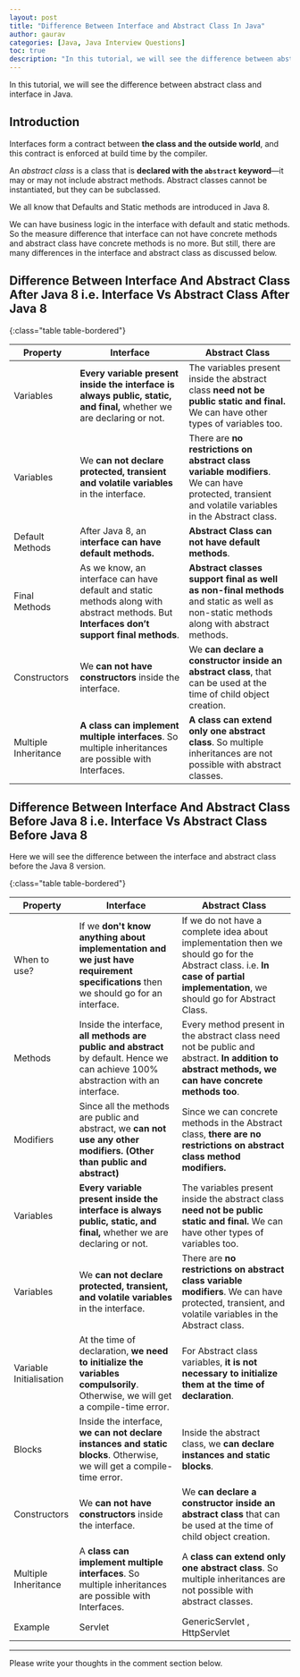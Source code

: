 ```yaml
---
layout: post  
title: "Difference Between Interface and Abstract Class In Java"  
author: gaurav  
categories: [Java, Java Interview Questions]  
toc: true
description: "In this tutorial, we will see the difference between abstract class and interface in Java."
---
```


In this tutorial, we will see the difference between abstract class and interface in Java.

## Introduction

Interfaces form a contract between **the class and the outside world**, and this contract is enforced at build time by the compiler.

An *abstract class* is a class that is **declared with the `abstract` keyword**—it may or may not include abstract methods. Abstract classes cannot be instantiated, but they can be subclassed.

We all know that Defaults and Static methods are introduced in Java 8.

We can have business logic in the interface with default and static methods. So the measure difference that interface can not have concrete methods and abstract class have concrete methods is no more. But still, there are many differences in the interface and abstract class as discussed below.

## Difference Between Interface And Abstract Class After Java 8 i.e. Interface Vs  Abstract Class After Java 8

{:class="table table-bordered"}

| Property             | Interface                                                    | Abstract Class                                               |
| -------------------- | ------------------------------------------------------------ | ------------------------------------------------------------ |
| Variables            | **Every variable present inside the interface is always public, static, and final,** whether we are declaring or not. | The variables present inside the abstract class **need not be public static and final.** We can have other types of variables too. |
| Variables            | We **can not declare protected, transient and volatile variables** in the interface. | There are **no restrictions on abstract class variable modifiers**. We can have protected, transient and volatile variables in the Abstract class. |
| Default Methods      | After Java 8, an i**nterface can have default methods.**     | **Abstract Class can not have default methods**.             |
| Final Methods        | As we know, an interface can have default and static methods along with abstract methods. But **Interfaces don’t support final methods**. | **Abstract classes support final as well as non-final methods** and static as well as non-static methods along with abstract methods. |
| Constructors         | We **can not have constructors** inside the interface.       | We **can declare a constructor inside an abstract class**, that can be used at the time of child object creation. |
| Multiple Inheritance | **A class can implement multiple interfaces**. So multiple inheritances are possible with Interfaces. | **A class can extend only one abstract class**. So multiple inheritances are not possible with abstract classes. |

## Difference Between Interface And Abstract Class Before Java 8 i.e. Interface Vs  Abstract Class Before Java 8

Here we will see the difference between the interface and abstract class before the Java 8 version.

{:class="table table-bordered"}

| Property                | Interface                                                    | Abstract Class                                               |
| ----------------------- | ------------------------------------------------------------ | ------------------------------------------------------------ |
| When to use?            | If we **don't know anything about implementation and we just have requirement specifications** then we should go for an interface. | If we do not have a complete idea about implementation then we should go for the Abstract class. i.e. **In case of partial implementation**, we should go for Abstract Class. |
| Methods                 | Inside the interface, **all methods are public and abstract** by default. Hence we can achieve 100% abstraction with an interface. | Every method present in the abstract class need not be public and abstract. **In addition to abstract methods, we can have concrete methods too**. |
| Modifiers               | Since all the methods are public and abstract, we **can not use any other modifiers. (Other than public and abstract)** | Since we can concrete methods in the Abstract class, **there are no restrictions on abstract class method modifiers.** |
| Variables               | **Every variable present inside the interface is always public, static, and final,** whether we are declaring or not. | The variables present inside the abstract class **need not be public static and final.** We can have other types of variables too. |
| Variables               | We **can not declare protected, transient, and volatile variables** in the interface. | There are **no restrictions on abstract class variable modifiers**. We can have protected, transient, and volatile variables in the Abstract class. |
| Variable Initialisation | At the time of declaration, **we need to initialize the variables compulsorily**. Otherwise, we will get a compile-time error. | For Abstract class variables, **it is not necessary to initialize them at the time of declaration**. |
| Blocks                  | Inside the interface, **we can not declare instances and static blocks**. Otherwise, we will get a compile-time error. | Inside the abstract class, we **can declare instances and static blocks**. |
| Constructors            | We **can not have constructors** inside the interface.       | We **can declare a constructor inside an abstract class** that can be used at the time of child object creation. |
| Multiple Inheritance    | A **class can implement multiple interfaces**. So multiple inheritances are possible with Interfaces. | A **class can extend only one abstract class**. So multiple inheritances are not possible with abstract classes. |
| Example                 | Servlet                                                      | GenericServlet , HttpServlet                                 |

---

Please write your thoughts in the comment section below.
